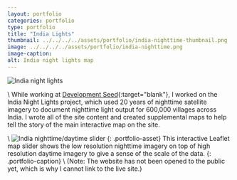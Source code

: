 ```yaml
---
layout: portfolio
categories: portfolio
type: portfolio
title: "India Lights"
thumbnail: ../../../../assets/portfolio/india-nighttime-thumbnail.png
image: ../../../../assets/portfolio/india-nighttime.png
image-caption:
alt: India night lights map
---
```

![India night lights]({{page.image}})

\\
While working at [Development Seed](https://developmentseed.org/){:target="blank"}, I worked on the India Night Lights project, which used 20 years of nighttime satellite imagery to document nighttime light output for 600,000 villages across India. I wrote all of the site content and created supplemental maps to help tell the story of the main interactive map on the site.

\\
![India nighttime/daytime slider](../../../../assets/portfolio/india-nighttime-daytime.gif)
{: .portfolio-asset}
This interactive Leaflet map slider shows the low resolution nighttime imagery on top of high resolution daytime imagery to give a sense of the scale of the data.
{: .portfolio-caption}
\\
(Note: The website has not been opened to the public yet, which is why I cannot link to the live site.)
